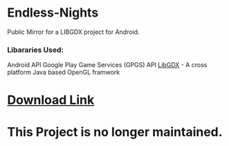 # Endless-Nights
Public Mirror for a LIBGDX project for Android.

### Libararies Used: 
Android API
Google Play Game Services (GPGS) API
[LibGDX](https://github.com/libgdx/libgdx) - A cross platform Java based OpenGL framwork

# [Download Link](https://play.google.com/store/apps/details?id=com.bearfishapps.shadowarcher)

# This Project is no longer maintained.
